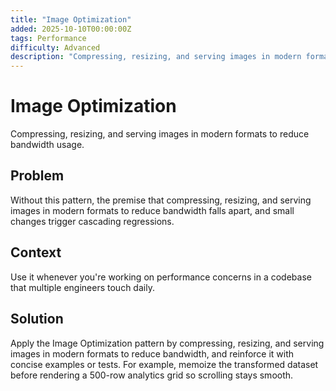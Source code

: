 ```yaml
---
title: "Image Optimization"
added: 2025-10-10T00:00:00Z
tags: Performance
difficulty: Advanced
description: "Compressing, resizing, and serving images in modern formats to reduce bandwidth usage."
---
```

# Image Optimization

Compressing, resizing, and serving images in modern formats to reduce bandwidth usage.

## Problem

Without this pattern, the premise that compressing, resizing, and serving images in modern formats to reduce bandwidth falls apart, and small changes trigger cascading regressions.

## Context

Use it whenever you're working on performance concerns in a codebase that multiple engineers touch daily.

## Solution

Apply the Image Optimization pattern by compressing, resizing, and serving images in modern formats to reduce bandwidth, and reinforce it with concise examples or tests. For example, memoize the transformed dataset before rendering a 500-row analytics grid so scrolling stays smooth.
